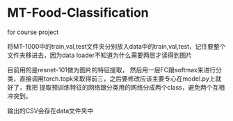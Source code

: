 # MT-Food-Classification

for course project

将MT-1000中的train,val,test文件夹分别放入data中的train,val,test，记住要整个文件夹移进去，因为data loader不知道为什么需要两层才读得到图片

目前用的是resnet-101做为图片的特征提取， 然后用一层FC跟softmax来进行分类，直接调用torch.topk来取得前三，之后要修改应该主要专心在model.py上就好了，我把
提取预训练特征的网络跟分类用的网络分成两个class，避免两个互相冲突到。

输出的CSV会存在data文件夹中
